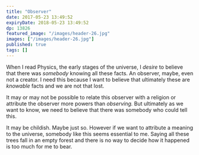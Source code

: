 ```yaml
---
title: "Observer"
date: 2017-05-23 13:49:52
expiryDate: 2018-05-23 13:49:52
dp: 13826
featured_image: "/images/header-26.jpg"
images: ["/images/header-26.jpg"]
published: true
tags: []
---
```




When I read Physics, the early stages of the universe, I *desire* to believe that there was *somebody* knowing all these facts. An observer, maybe, even not a creator. I need this because I want to believe that ultimately these are *knowable* facts and we are not that lost. 

It may or may not be possible to relate this observer with a religion or attribute the observer more powers than *observing.* But ultimately as we want to know, we need to believe that there was somebody who could tell this. 

It may be childish. Maybe just so. However if we want to attribute a meaning to the universe, somebody like this seems essential to me. Saying all these trees fall in an empty forest and there is no way to decide how it happened is too much for me to bear. 

